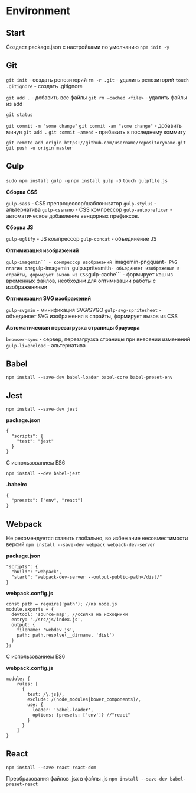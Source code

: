 # Environment

## Start

Создаст package.json с настройками по умолчанию
```npm init -y```

## Git

```git init``` - создать репозиторий
```rm -r .git``` - удалить репозиторий
```touch .gitignore``` - создать .gitignore

```git add .``` -  добавить все файлы
```git rm —cached <file>``` - удалить файлы из add

```git status```

```git commit -m "some change"```
```git commit -am "some change"``` - добавить минуя ```git add .```
```git commit —amend``` - прибавить к последнему коммиту

```git remote add origin https://github.com/username/repositoryname.git```
```git push -u origin master```

## Gulp

```sudo npm install gulp -g```
```npm install gulp -D```
```touch gulpfile.js```

**Сборка CSS**

```gulp-sass``` - CSS препроцессор/шаблонизатор
```gulp-stylus``` - альтернатива
```gulp-cssnano``` - CSS компрессор
```gulp-autoprefixer``` - автоматическое добавление вендорных префиксов.

**Сборка JS**

```gulp-uglify``` - JS компрессор
```gulp-concat``` - объединение JS

**Оптимизация изображений**

```gulp-imagemin`` - компрессор изображений
```imagemin-pngquant``` - PNG плагин для ```gulp-imagemin```
```gulp.spritesmith``` - объединяет изображения в спрайты, формирует вызов из CSS
```gulp-cache``` - формирует кэш из временных файлов, необходим для оптимизации работы с изображениями

**Оптимизация SVG изображений**

```gulp-svgmin``` - минификация SVG/SVGO
```gulp-svg-spritesheet``` - объединяет SVG изображения в спрайты, формирует вызов из CSS

**Автоматическая перезагрузка страницы браузера**

```browser-sync``` - сервер, перезагрузка страницы при внесении изменений
```gulp-livereload``` - альтернатива

## Babel

```npm install --save-dev babel-loader babel-core babel-preset-env```

## Jest

```npm install --save-dev jest```

**package.json**
```
{
  "scripts": {
    "test": "jest"
  }
}
```

С использованием ES6

```npm install --dev babel-jest```

**.babelrc**
```
{
  "presets": ["env", "react"]
}
```

## Webpack

Не рекомендуется ставить глобально, во избежание несовместимости версий
```npm install --save-dev webpack webpack-dev-server```

**package.json**
```
"scripts": {
  "build": "webpack",
  "start": "webpack-dev-server --output-public-path=/dist/"
}
```

**webpack.config.js**
```
const path = require('path'); //из node.js
module.exports = {
  devtool: 'source-map', //ссылка на исходники
  entry: './src/js/index.js',
  output: {
    filename: 'webdev.js',
    path: path.resolve(__dirname, 'dist')
  }
};
```

С использованием ES6

**webpack.config.js**
```
module: {
    rules: [
      {
        test: /\.js$/,
        exclude: /(node_modules|bower_components)/,
        use: {
          loader: 'babel-loader',
          options: {presets: ['env']} //"react" 
        }
      }
    ]
}
```

## React

```npm install --save react react-dom```

Преобразования файлов .jsx в файлы .js
```npm install --save-dev babel-preset-react```

